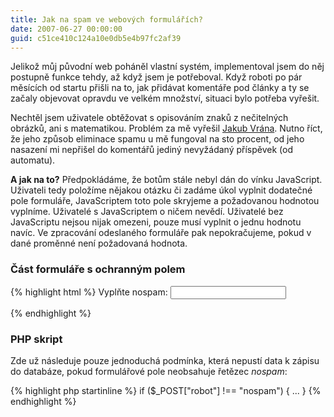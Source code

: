 ```yaml
---
title: Jak na spam ve webových formulářích?
date: 2007-06-27 00:00:00
guid: c51ce410c124a10e0db5e4b97fc2af39
---
```


Jelikož můj původní web poháněl vlastní systém, implementoval jsem do něj postupně funkce tehdy, až když jsem je potřeboval. Když roboti po pár měsících od startu přišli na to, jak přidávat komentáře pod články a ty se začaly objevovat opravdu ve velkém množství, situaci bylo potřeba vyřešit.

Nechtěl jsem uživatele obtěžovat s opisováním znaků z nečitelných obrázků, ani s matematikou. Problém za mě vyřešil [Jakub Vrána](http://php.vrana.cz/ochrana-formularu-proti-spamu.php). Nutno říct, že jeho způsob eliminace spamu u mě fungoval na sto procent, od jeho nasazení mi nepřišel do komentářů jediný nevyžádaný příspěvek (od automatu).

**A jak na to?** Předpokládáme, že botům stále nebyl dán do vínku JavaScript. Uživateli tedy položíme nějakou otázku či zadáme úkol vyplnit dodatečné pole formuláře, JavaScriptem toto pole skryjeme a požadovanou hodnotou vyplníme. Uživatelé s JavaScriptem o ničem nevědí. Uživatelé bez JavaScriptu nejsou nijak omezeni, pouze musí vyplnit o jednu hodnotu navíc. Ve zpracování odeslaného formuláře pak nepokračujeme, pokud v dané proměnné není požadovaná hodnota.

### Část formuláře s ochranným polem

{% highlight html %}
<noscript>
	<label>Vyplňte nospam:</label>
	<input type="text" name="robot" />
</noscript>
<script type="text/javascript">
	document.write('<input type="hidden" name="robot" value="' + 'no' + 'spam' + '" />');
</script>
{% endhighlight %}

### PHP skript

Zde už následuje pouze jednoduchá podmínka, která nepustí data k zápisu do databáze, pokud formulářové pole neobsahuje řetězec *nospam*:

{% highlight php startinline %}
if ($_POST["robot"] !== "nospam") { ... }
{% endhighlight %}
